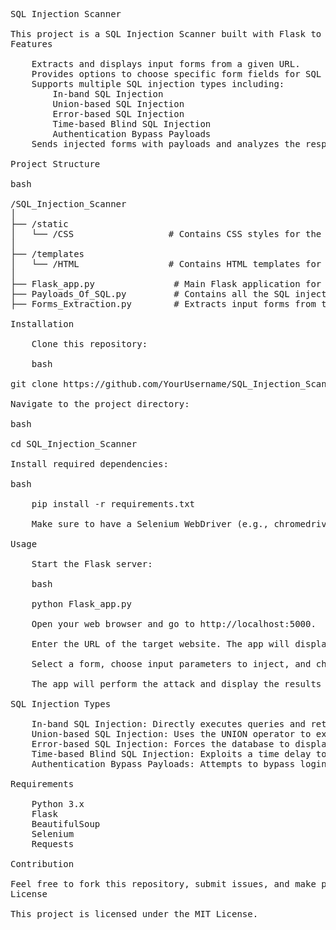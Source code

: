<pre>
SQL Injection Scanner

This project is a SQL Injection Scanner built with Flask to help detect vulnerabilities in web forms by simulating different types of SQL injection attacks. It extracts forms from a target website, allows users to select form fields, and tests them using various SQL injection payloads.
Features

    Extracts and displays input forms from a given URL.
    Provides options to choose specific form fields for SQL injection testing.
    Supports multiple SQL injection types including:
        In-band SQL Injection
        Union-based SQL Injection
        Error-based SQL Injection
        Time-based Blind SQL Injection
        Authentication Bypass Payloads
    Sends injected forms with payloads and analyzes the response for SQL injection vulnerabilities.

Project Structure

bash

/SQL_Injection_Scanner
│
├── /static
│   └── /CSS                  # Contains CSS styles for the front-end.
│
├── /templates
│   └── /HTML                 # Contains HTML templates for the Flask app.
│
├── Flask_app.py               # Main Flask application for running the scanner.
├── Payloads_Of_SQL.py         # Contains all the SQL injection payloads used in the scanner.
├── Forms_Extraction.py        # Extracts input forms from the target website using Selenium.

Installation

    Clone this repository:

    bash

git clone https://github.com/YourUsername/SQL_Injection_Scanner.git

Navigate to the project directory:

bash

cd SQL_Injection_Scanner

Install required dependencies:

bash

    pip install -r requirements.txt

    Make sure to have a Selenium WebDriver (e.g., chromedriver or geckodriver) installed and configured for extracting forms.

Usage

    Start the Flask server:

    bash

    python Flask_app.py

    Open your web browser and go to http://localhost:5000.

    Enter the URL of the target website. The app will display the forms found on the page.

    Select a form, choose input parameters to inject, and choose the type of SQL injection attack.

    The app will perform the attack and display the results of the scan.

SQL Injection Types

    In-band SQL Injection: Directly executes queries and retrieves data in the same communication channel.
    Union-based SQL Injection: Uses the UNION operator to extract information.
    Error-based SQL Injection: Forces the database to display errors that reveal vulnerabilities.
    Time-based Blind SQL Injection: Exploits a time delay to infer vulnerabilities when no visible output is returned.
    Authentication Bypass Payloads: Attempts to bypass login forms using SQL injection.

Requirements

    Python 3.x
    Flask
    BeautifulSoup
    Selenium
    Requests

Contribution

Feel free to fork this repository, submit issues, and make pull requests. Contributions are welcome!
License

This project is licensed under the MIT License.
</pre>
